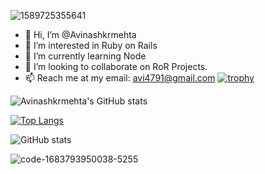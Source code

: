 ![1589725355641](https://github.com/Avinashkrmehta/Avinashkrmehta/assets/13481468/a8470ea6-473b-4203-8290-bca28a199259)


- 👋 Hi, I’m @Avinashkrmehta
- 👀 I’m interested in Ruby on Rails
- 🌱 I’m currently learning Node
- 💞️ I’m looking to collaborate on RoR Projects.
- 📫 Reach me at my email: avi4791@gmail.com
[![trophy](https://github-profile-trophy.vercel.app/?username=Avinashkrmehta&theme=onedark)](https://github.com/ryo-ma/github-profile-trophy)

![Avinashkrmehta's GitHub stats](https://github-readme-stats.vercel.app/api?username=Avinashkrmehta&show_icons=true)

[![Top Langs](https://github-readme-stats.vercel.app/api/top-langs/?username=Avinashkrmehta)](https://github.com/Avinashkrmehta/github-readme-stats)

![GitHub stats](https://github-readme-stats.vercel.app/api?username=Avinashkrmehta&show_icons=true&count_private=true) 

![code-1683793950038-5255](https://github.com/Avinashkrmehta/Avinashkrmehta/assets/13481468/306f589d-7b40-4bb1-b62f-2f1861ae7ae3)

